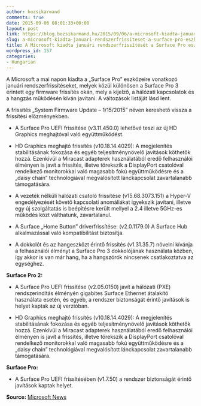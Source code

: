 ```yaml
---
author: bozsikarmand
comments: true
date: 2015-09-06 08:01:33+00:00
layout: post
link: https://blog.bozsikarmand.hu/2015/09/06/a-microsoft-kiadta-januari-rendszerfrissiteset-a-surface-pro-eszkozokre/
slug: a-microsoft-kiadta-januari-rendszerfrissiteset-a-surface-pro-eszkozokre
title: A Microsoft kiadta januári rendszerfrissítését a Surface Pro eszközökre
wordpress_id: 157
categories:
- Hungarian
---
```


A Microsoft a mai napon kiadta a „Surface Pro” eszközeire vonatkozó januári rendszerfrissítéseket, melyek közül különösen a Surface Pro 3 érintett egy firmware frissítés okán, mely a kijelző, a hálózati kapcsolatok és a hangzás működésén kíván javítani. A változások listáját lásd lent.

A frissítés „System Firmware Update – 1/15/2015” néven kereshető vissza a frissítési előzményekben.






  * A Surface Pro UEFI frissítése (v3.11.450.0) lehetővé teszi az új HD Graphics meghajtóval való együttműködést.


  * HD Graphics meghajtó frissítés (v10.18.14.4029): A megjelenítés stabilitásának fokozása és egyéb teljesítménynövelő javítások köthetők hozzá. Ezenkívül a Miracast adapterek használatából eredő felhasználói élményen is javít a frissítés, illetve törekszik a DisplayPort csatolóval rendelkező monitorokkal való magasabb fokú együttműködésre és a „daisy chain” technológiával megvalósított lánckapcsolat zavartalanabb támogatására.


  * A vezeték nélküli hálózati csatoló frissítése (v15.68.3073.151) a Hyper-V engedélyezését követő kapcsolati anomáliákat igyekszik javítani, illetve egy új szolgáltatás is beépítésre került mellyel a 2.4 illetve 5GHz-es működés közt válthatunk, zavartalanul.


  * A Surface „Home Button” driverfrissítése: (v2.0.1179.0) A Surface Hub alkalmazással való kompatibilitást biztosítja.


  * A dokkolót és az hangeszközt érintő frissítés (v1.31.35.7) növelni kívánja a felhasználói élményt a Surface Pro 3 dokkolójának használata közben, így akkor is van már hang, ha a hangszórók nincsenek csatlakoztatva az egységhez.


**Surface Pro 2:**




  * A Surface Pro UEFI frissítése (v2.05.0150) javít a hálózati (PXE) rendszerindítás élményén gigabites Surface Ethernet átalakító használata esetén, és egyéb, a rendszer biztonságát érintő javítások is helyet kaptak az új verzióban.


  * HD Graphics meghajtó frissítés (v10.18.14.4029): A megjelenítés stabilitásának fokozása és egyéb teljesítménynövelő javítások köthetők hozzá. Ezenkívül a Miracast adapterek használatából eredő felhasználói élményen is javít a frissítés, illetve törekszik a DisplayPort csatolóval rendelkező monitorokkal való magasabb fokú együttműködésre és a „daisy chain” technológiával megvalósított lánckapcsolat zavartalanabb támogatására.


**Surface Pro:**




  * A Surface Pro UEFI frissítésében (v1.7.50) a rendszer biztonságát érintő javítások kaptak helyet.


__Source:__ [Microsoft News](http://microsoft-news.com/microsoft-releases-january-system-updates-for-surface-pro-devices-surface-pro-3-receives-a-major-update/)